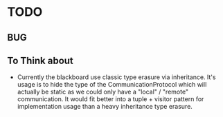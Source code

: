 # TODO

## BUG

## To Think about

* Currently the blackboard use classic type erasure via inheritance. It's usage is to hide the type of the CommunicationProtocol which will actually be static as we could only have a "local" / "remote" communication. It would fit better into a tuple + visitor pattern for implementation usage than a heavy inheritance type erasure.